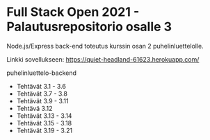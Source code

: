 # Full Stack Open 2021 - Palautusrepositorio osalle 3

Node.js/Express back-end toteutus kurssin osan 2 puhelinluettelolle.

Linkki sovellukseen: https://quiet-headland-61623.herokuapp.com/ 

puhelinluettelo-backend
  * Tehtävät 3.1 - 3.6
  * Tehtävät 3.7 - 3.8
  * Tehtävät 3.9 - 3.11
  * Tehtävä 3.12
  * Tehtävät 3.13 - 3.14
  * Tehtävät 3.15 - 3.18
  * Tehtävät 3.19 - 3.21